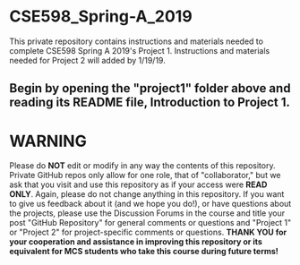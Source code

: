 # CSE598_Spring-A_2019


This private repository contains instructions and materials needed to complete CSE598 Spring A 2019's Project 1. Instructions and materials needed for Project 2 will added by 1/19/19.


Begin by opening the "project1" folder above and reading its README file, Introduction to Project 1.
----------------------------
# WARNING
Please do **NOT** edit or modify in any way the contents of this repository. Private GitHub repos only allow for one role, that of "collaborator," but we ask that you visit and use this repository as if your access were **READ ONLY**. Again, please do not change anything in this repository. If you want to give us feedback about it (and we hope you do!), or have questions about the projects, please use the Discussion Forums in the course and title your post  "GitHub Repository" for general comments or questions and "Project 1" or "Project 2" for project-specific comments or questions. **THANK YOU for your cooperation and assistance in improving this repository or its equivalent for MCS students who take this course during future terms!** 
